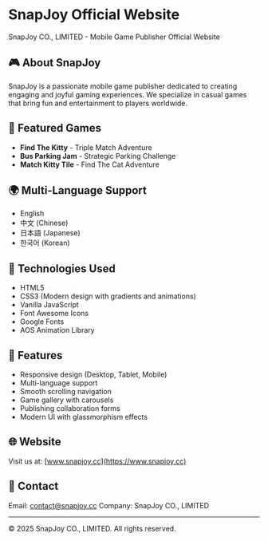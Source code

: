 # SnapJoy Official Website

SnapJoy CO., LIMITED - Mobile Game Publisher Official Website

## 🎮 About SnapJoy

SnapJoy is a passionate mobile game publisher dedicated to creating engaging and joyful gaming experiences. We specialize in casual games that bring fun and entertainment to players worldwide.

## 🌟 Featured Games

- **Find The Kitty** - Triple Match Adventure
- **Bus Parking Jam** - Strategic Parking Challenge  
- **Match Kitty Tile** - Find The Cat Adventure

## 🌍 Multi-Language Support

- English
- 中文 (Chinese)
- 日本語 (Japanese)
- 한국어 (Korean)

## 🚀 Technologies Used

- HTML5
- CSS3 (Modern design with gradients and animations)
- Vanilla JavaScript
- Font Awesome Icons
- Google Fonts
- AOS Animation Library

## 📱 Features

- Responsive design (Desktop, Tablet, Mobile)
- Multi-language support
- Smooth scrolling navigation
- Game gallery with carousels
- Publishing collaboration forms
- Modern UI with glassmorphism effects

## 🌐 Website

Visit us at: [www.snapjoy.cc](https://www.snapjoy.cc)

## 📧 Contact

Email: contact@snapjoy.cc
Company: SnapJoy CO., LIMITED

---

© 2025 SnapJoy CO., LIMITED. All rights reserved.